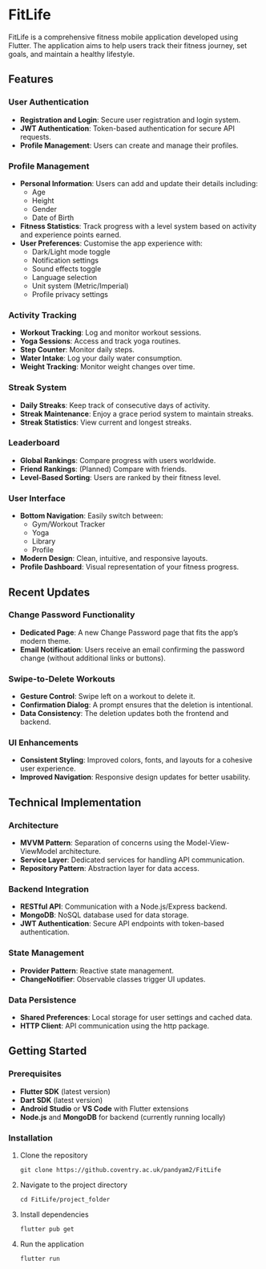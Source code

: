 # FitLife

FitLife is a comprehensive fitness mobile application developed using Flutter. The application aims to help users track their fitness journey, set goals, and maintain a healthy lifestyle.

## Features

### User Authentication

- **Registration and Login**: Secure user registration and login system.
- **JWT Authentication**: Token-based authentication for secure API requests.
- **Profile Management**: Users can create and manage their profiles.

### Profile Management

- **Personal Information**: Users can add and update their details including:
  - Age
  - Height
  - Gender
  - Date of Birth
- **Fitness Statistics**: Track progress with a level system based on activity and experience points earned.
- **User Preferences**: Customise the app experience with:
  - Dark/Light mode toggle
  - Notification settings
  - Sound effects toggle
  - Language selection
  - Unit system (Metric/Imperial)
  - Profile privacy settings

### Activity Tracking

- **Workout Tracking**: Log and monitor workout sessions.
- **Yoga Sessions**: Access and track yoga routines.
- **Step Counter**: Monitor daily steps.
- **Water Intake**: Log your daily water consumption.
- **Weight Tracking**: Monitor weight changes over time.

### Streak System

- **Daily Streaks**: Keep track of consecutive days of activity.
- **Streak Maintenance**: Enjoy a grace period system to maintain streaks.
- **Streak Statistics**: View current and longest streaks.

### Leaderboard

- **Global Rankings**: Compare progress with users worldwide.
- **Friend Rankings**: (Planned) Compare with friends.
- **Level-Based Sorting**: Users are ranked by their fitness level.

### User Interface

- **Bottom Navigation**: Easily switch between:
  - Gym/Workout Tracker
  - Yoga
  - Library
  - Profile
- **Modern Design**: Clean, intuitive, and responsive layouts.
- **Profile Dashboard**: Visual representation of your fitness progress.

## Recent Updates

### Change Password Functionality

- **Dedicated Page**: A new Change Password page that fits the app’s modern theme.
- **Email Notification**: Users receive an email confirming the password change (without additional links or buttons).

### Swipe-to-Delete Workouts

- **Gesture Control**: Swipe left on a workout to delete it.
- **Confirmation Dialog**: A prompt ensures that the deletion is intentional.
- **Data Consistency**: The deletion updates both the frontend and backend.

### UI Enhancements

- **Consistent Styling**: Improved colors, fonts, and layouts for a cohesive user experience.
- **Improved Navigation**: Responsive design updates for better usability.

## Technical Implementation

### Architecture

- **MVVM Pattern**: Separation of concerns using the Model-View-ViewModel architecture.
- **Service Layer**: Dedicated services for handling API communication.
- **Repository Pattern**: Abstraction layer for data access.

### Backend Integration

- **RESTful API**: Communication with a Node.js/Express backend.
- **MongoDB**: NoSQL database used for data storage.
- **JWT Authentication**: Secure API endpoints with token-based authentication.

### State Management

- **Provider Pattern**: Reactive state management.
- **ChangeNotifier**: Observable classes trigger UI updates.

### Data Persistence

- **Shared Preferences**: Local storage for user settings and cached data.
- **HTTP Client**: API communication using the http package.

## Getting Started

### Prerequisites

- **Flutter SDK** (latest version)
- **Dart SDK** (latest version)
- **Android Studio** or **VS Code** with Flutter extensions
- **Node.js** and **MongoDB** for backend (currently running locally)

### Installation

1. Clone the repository
   ```
   git clone https://github.coventry.ac.uk/pandyam2/FitLife
   ```
2. Navigate to the project directory
   ```
   cd FitLife/project_folder
   ```
3. Install dependencies
   ```
   flutter pub get
   ```
4. Run the application
   ```
   flutter run
   ```
